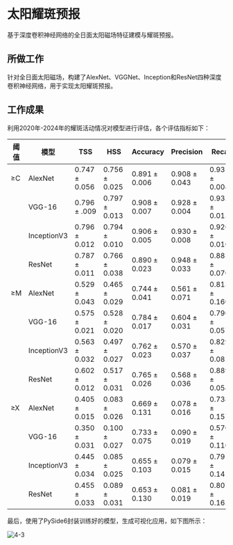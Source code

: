 # 太阳耀斑预报

基于深度卷积神经网络的全日面太阳磁场特征建模与耀斑预报。

## 所做工作

针对全日面太阳磁场，构建了AlexNet、VGGNet、Inception和ResNet四种深度卷积神经网络，用于实现太阳耀斑预报。

## 工作成果

利用2020年-2024年的耀斑活动情况对模型进行评估，各个评估指标如下：

| 阈值 | 模型        | TSS               | HSS               | Accuracy          | Precision         | Recall              | FAR               |
| ---- | ----------- | ----------------- | ----------------- | ----------------- | ----------------- | ------------------- | ----------------- |
| ≥C   | AlexNet     | $0.747 \pm 0.056$ | $0.756 \pm 0.025$ | $0.891 \pm 0.006$ | $0.908 \pm 0.043$ | $0.931  \pm 0.0043$ | $0.092 \pm 0.043$ |
|      | VGG-16      | $0.796 \pm .009$  | $0.797 \pm 0.013$ | $0.908 \pm 0.007$ | $0.928 \pm 0.004$ | $0.932 \pm 0.013$   | $0.072 \pm0.004$  |
|      | InceptionV3 | $0.796 \pm 0.012$ | $0.794 \pm 0.010$ | $0.906 \pm 0.005$ | $0.930 \pm 0.008$ | $0.926 \pm 0.010$   | $0.070 \pm 0.008$ |
|      | ResNet      | $0.787 \pm 0.011$ | $0.766 \pm 0.038$ | $0.890 \pm 0.023$ | $0.948 \pm 0.033$ | $0.883 \pm 0.070$   | $0.052\pm0.033$   |
| ≥M   | AlexNet     | $0.529 \pm 0.043$ | $0.465 \pm 0.029$ | $0.744 \pm 0.041$ | $0.561 \pm 0.071$ | $0.813 \pm 0.160$   | $0.439 \pm 0.071$ |
|      | VGG-16      | $0.575 \pm 0.021$ | $0.528 \pm 0.020$ | $0.784 \pm 0.017$ | $0.604 \pm 0.031$ | $0.796 \pm 0.057$   | $0.396 \pm 0.031$ |
|      | InceptionV3 | $0.563\pm0.032$   | $0.497\pm0.027$   | $0.762\pm0.023$   | $0.570\pm0.037$   | $0.829\pm0.082$     | $0.430\pm0.037$   |
|      | ResNet      | $0.602\pm0.012$   | $0.517\pm0.031$   | $0.765\pm0.026$   | $0.568\pm0.036$   | $0.889\pm0.054$     | $0.432\pm0.036$   |
| ≥X   | AlexNet     | $0.405\pm0.015$   | $0.083\pm0.026$   | $0.669\pm0.131$   | $0.078\pm0.016$   | $0.738\pm0.157$     | $0.922\pm0.016$   |
|      | VGG-16      | $0.350\pm0.031$   | $0.100\pm0.027$   | $0.733\pm0.075$   | $0.090\pm0.019$   | $0.570\pm0.110$     | $0.910\pm0.019$   |
|      | InceptionV3 | $0.445\pm0.034$   | $0.085\pm0.025$   | $0.655\pm0.103$   | $0.079\pm0.015$   | $0.795\pm0.141$     | $0.921\pm0.015$   |
|      | ResNet      | $0.455\pm0.033$   | $0.089\pm0.031$   | $0.653\pm0.130$   | $0.081\pm0.019$   | $0.807\pm0.162$     | $0.919\pm0.019$   |

最后，使用了PySide6封装训练好的模型，生成可视化应用，如下图所示：

![4-3](https://github.com/user-attachments/assets/906bed8f-dca3-4c78-90ee-4abf02ee71b7)
